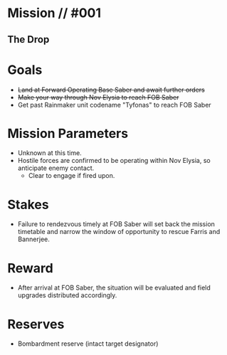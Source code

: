 # Mission // #001
## The Drop
# Goals
- ~~Land at Forward Operating Base Saber and await further orders~~
- ~~Make your way through Nov Elysia to reach FOB Saber~~
- Get past Rainmaker unit codename "Tyfonas" to reach FOB Saber

# Mission Parameters
- Unknown at this time.
- Hostile forces are confirmed to be operating within Nov Elysia, so anticipate enemy contact.
  - Clear to engage if fired upon.

# Stakes
- Failure to rendezvous timely at FOB Saber will set back the mission timetable and narrow the window of opportunity to rescue Farris and Bannerjee.

# Reward
- After arrival at FOB Saber, the situation will be evaluated and field upgrades distributed accordingly.

# Reserves
- Bombardment reserve (intact target designator)
